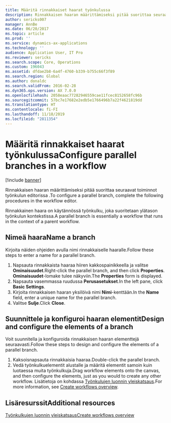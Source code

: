 ```yaml
---
title: Määritä rinnakkaiset haarat työnkulussa
description: Rinnakkaisen haaran määrittämiseksi pitää suorittaa seuraavat toiminnot työnkulun editorissa .
author: sericks007
manager: AnnBe
ms.date: 06/20/2017
ms.topic: article
ms.prod: ''
ms.service: dynamics-ax-applications
ms.technology: ''
audience: Application User, IT Pro
ms.reviewer: sericks
ms.search.scope: Core, Operations
ms.custom: 196043
ms.assetid: dfdae2b8-6a4f-4760-b339-b755c66f3f89
ms.search.region: Global
ms.author: donaldc
ms.search.validFrom: 2016-02-28
ms.dyn365.ops.version: AX 7.0.0
ms.openlocfilehash: 2058eaac77282946559cae11fcec8152658fc96b
ms.sourcegitcommit: 57bc7e17682e2edb5e1766496b7a22f4621819dd
ms.translationtype: HT
ms.contentlocale: fi-FI
ms.lasthandoff: 11/18/2019
ms.locfileid: "2811354"
---
```

# <a name="configure-parallel-branches-in-a-workflow"></a><span data-ttu-id="ecccb-103">Määritä rinnakkaiset haarat työnkulussa</span><span class="sxs-lookup"><span data-stu-id="ecccb-103">Configure parallel branches in a workflow</span></span>

[!include [banner](../includes/banner.md)]

<span data-ttu-id="ecccb-104">Rinnakkaisen haaran määrittämiseksi pitää suorittaa seuraavat toiminnot työnkulun editorissa .</span><span class="sxs-lookup"><span data-stu-id="ecccb-104">To configure a parallel branch, complete the following procedures in the workflow editor.</span></span>

<span data-ttu-id="ecccb-105">Rinnakkainen haara on käytännössä työnkulku, joka suoritetaan ylätason työnkulun kontekstissa.</span><span class="sxs-lookup"><span data-stu-id="ecccb-105">A parallel branch is essentially a workflow that runs in the context of a parent workflow.</span></span>

## <a name="name-a-branch"></a><span data-ttu-id="ecccb-106">Nimeä haara</span><span class="sxs-lookup"><span data-stu-id="ecccb-106">Name a branch</span></span>

<span data-ttu-id="ecccb-107">Kirjoita näiden ohjeiden avulla nimi rinnakkaiselle haaralle.</span><span class="sxs-lookup"><span data-stu-id="ecccb-107">Follow these steps to enter a name for a parallel branch.</span></span>

1. <span data-ttu-id="ecccb-108">Napsauta rinnakkaista haaraa hiiren kakkospainikkeella ja valitse **Ominaisuudet**.</span><span class="sxs-lookup"><span data-stu-id="ecccb-108">Right-click the parallel branch, and then click **Properties**.</span></span> <span data-ttu-id="ecccb-109">**Ominaisuudet**-lomake tulee näkyviin.</span><span class="sxs-lookup"><span data-stu-id="ecccb-109">The **Properties** form is displayed.</span></span>
2. <span data-ttu-id="ecccb-110">Napsauta vasemmassa ruudussa **Perusasetukset**.</span><span class="sxs-lookup"><span data-stu-id="ecccb-110">In the left pane, click **Basic Settings**.</span></span>
3. <span data-ttu-id="ecccb-111">Kirjoita rinnakkaisen haaran yksilöivä nimi **Nimi**-kenttään.</span><span class="sxs-lookup"><span data-stu-id="ecccb-111">In the **Name** field, enter a unique name for the parallel branch.</span></span>
4. <span data-ttu-id="ecccb-112">Valitse **Sulje**.</span><span class="sxs-lookup"><span data-stu-id="ecccb-112">Click **Close**.</span></span>

## <a name="design-and-configure-the-elements-of-a-branch"></a><span data-ttu-id="ecccb-113">Suunnittele ja konfiguroi haaran elementit</span><span class="sxs-lookup"><span data-stu-id="ecccb-113">Design and configure the elements of a branch</span></span>

<span data-ttu-id="ecccb-114">Voit suunnitella ja konfiguroida rinnakkaisen haaran elementtejä seuraavasti.</span><span class="sxs-lookup"><span data-stu-id="ecccb-114">Follow these steps to design and configure the elements of a parallel branch.</span></span>

1. <span data-ttu-id="ecccb-115">Kaksoisnapsauta rinnakkaisia haaraa.</span><span class="sxs-lookup"><span data-stu-id="ecccb-115">Double-click the parallel branch.</span></span>
2. <span data-ttu-id="ecccb-116">Vedä työnkulkuelementit alustalle ja määritä elementit samoin kuin luotaessa muita työnkulkuja.</span><span class="sxs-lookup"><span data-stu-id="ecccb-116">Drag workflow elements onto the canvas, and then configure the elements, just as you would to create any other workflow.</span></span> <span data-ttu-id="ecccb-117">Lisätietoja on kohdassa [Työnkulujen luonnin yleiskatsaus](create-workflow.md).</span><span class="sxs-lookup"><span data-stu-id="ecccb-117">For more information, see [Create workflows overview](create-workflow.md).</span></span>

## <a name="additional-resources"></a><span data-ttu-id="ecccb-118">Lisäresurssit</span><span class="sxs-lookup"><span data-stu-id="ecccb-118">Additional resources</span></span>

[<span data-ttu-id="ecccb-119">Työnkulkujen luonnin yleiskatsaus</span><span class="sxs-lookup"><span data-stu-id="ecccb-119">Create workflows overview</span></span>](create-workflow.md)
